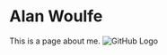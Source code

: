 # Alan Woulfe
This is a page about me.
![GitHub Logo](https://lh3.googleusercontent.com/WweXYyai4GC1dqiSG6at_yymLZy2izK7KnFgbMb_bfT4mGmTMti44uxzihfhZeVgkWGDfu4QPeO5ysqEAncCZb9UOuYS0VW5CXggzCT_RwDP6QHUzqk10qYY8fTmhevHWbFjGigyNVkQm5K9jrI9C2fi8j88yINyjKlVA8AYW7ZT7vso7UiAgLvJHVxne2OIycogMf4Q2p--3olBu4VzStig-_obzv3yjIeSjx1ZtpuJjMFwcjLMqLBqtnolIEuNkxVh0TaN02_1WI3ql3MKA7CFRZhZcCfKFEq7BfJ8FZyc1sq0AEFtdP7msqnQY0MTL_Tn3OPX9sCqvG39e6ITVU_egowpIGz8quCPXXFM3I-RJj_jhbcqeBw4bixJGQ4eZSSvO1Rd0mQ4zVnTj4S2B7qz0C1HY_eCJHQfvFKI4twxgYYUkyMiTHGvtK_fk1UIobeoBdyNszg1UJxDf9-qGimY4WZSdhNdeo08D2_exEs2EEa7PcoW_6TJIrQjdufCxb53zSKG0KcvIJ3kV3nHdVTX2IICCkz57gdCrhfVlE0oJ1o5cSbFHUqqE--5n33VCMufI_VKCeFnhCQmh-ep8UlJS0JnV9kMxSgJ8BYCWQ=w480-h640-no)
